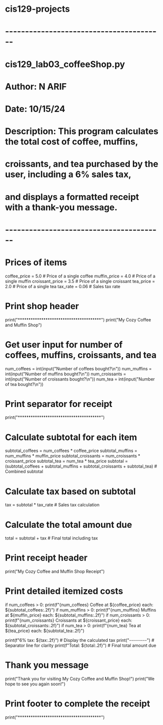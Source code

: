 # cis129-projects

# ----------------------------------------
# cis129_lab03_coffeeShop.py
# Author: N ARIF 
# Date: 10/15/24
# Description: This program calculates the total cost of coffee, muffins,
#              croissants, and tea purchased by the user, including a 6% sales tax,
#              and displays a formatted receipt with a thank-you message.
# ----------------------------------------

# Prices of items
coffee_price = 5.0    # Price of a single coffee
muffin_price = 4.0     # Price of a single muffin
croissant_price = 3.5  # Price of a single croissant
tea_price = 2.0        # Price of a single tea
tax_rate = 0.06        # Sales tax rate

# Print shop header
print("***************************************")
print("My Cozy Coffee and Muffin Shop")

# Get user input for number of coffees, muffins, croissants, and tea
num_coffees = int(input("Number of coffees bought?\n"))
num_muffins = int(input("Number of muffins bought?\n"))
num_croissants = int(input("Number of croissants bought?\n"))
num_tea = int(input("Number of tea bought?\n"))

# Print separator for receipt
print("***************************************")

# Calculate subtotal for each item
subtotal_coffees = num_coffees * coffee_price
subtotal_muffins = num_muffins * muffin_price
subtotal_croissants = num_croissants * croissant_price
subtotal_tea = num_tea * tea_price
subtotal = (subtotal_coffees + subtotal_muffins + 
            subtotal_croissants + subtotal_tea)  # Combined subtotal

# Calculate tax based on subtotal
tax = subtotal * tax_rate  # Sales tax calculation

# Calculate the total amount due
total = subtotal + tax  # Final total including tax

# Print receipt header
print("My Cozy Coffee and Muffin Shop Receipt")
# Print detailed itemized costs
if num_coffees > 0:
    print(f"{num_coffees} Coffee at ${coffee_price} each: ${subtotal_coffees:.2f}")
if num_muffins > 0:
    print(f"{num_muffins} Muffins at ${muffin_price} each: ${subtotal_muffins:.2f}")
if num_croissants > 0:
    print(f"{num_croissants} Croissants at ${croissant_price} each: ${subtotal_croissants:.2f}")
if num_tea > 0:
    print(f"{num_tea} Tea at ${tea_price} each: ${subtotal_tea:.2f}")

print(f"6% tax: ${tax:.2f}")  # Display the calculated tax
print("---------")  # Separator line for clarity
print(f"Total: ${total:.2f}")  # Final total amount due

# Thank you message
print("Thank you for visiting My Cozy Coffee and Muffin Shop!")
print("We hope to see you again soon!")
# Print footer to complete the receipt
print("***************************************")
